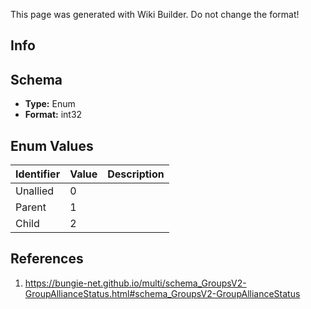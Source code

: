 <span class="wiki-builder">This page was generated with Wiki Builder. Do not change the format!</span>

## Info

## Schema
* **Type:** Enum
* **Format:** int32

## Enum Values
Identifier | Value | Description
---------- | ----- | -----------
Unallied | 0 | 
Parent | 1 | 
Child | 2 | 

## References
1. https://bungie-net.github.io/multi/schema_GroupsV2-GroupAllianceStatus.html#schema_GroupsV2-GroupAllianceStatus
